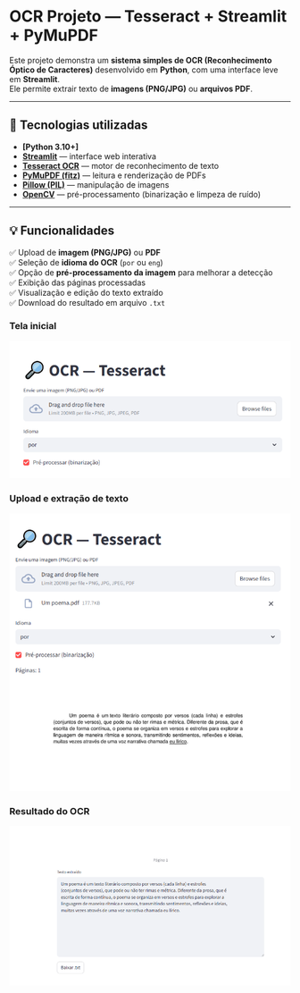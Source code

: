 # OCR Projeto — Tesseract + Streamlit + PyMuPDF

Este projeto demonstra um **sistema simples de OCR (Reconhecimento Óptico de Caracteres)** desenvolvido em **Python**, com uma interface leve em **Streamlit**.  
Ele permite extrair texto de **imagens (PNG/JPG)** ou **arquivos PDF**.

---

## 🚀 Tecnologias utilizadas

- **[Python 3.10+]**
- **[Streamlit](https://streamlit.io/)** — interface web interativa
- **[Tesseract OCR](https://github.com/tesseract-ocr/tesseract)** — motor de reconhecimento de texto
- **[PyMuPDF (fitz)](https://pymupdf.readthedocs.io/)** — leitura e renderização de PDFs 
- **[Pillow (PIL)](https://pillow.readthedocs.io/)** — manipulação de imagens
- **[OpenCV](https://opencv.org/)** — pré-processamento (binarização e limpeza de ruído)

---

## 💡 Funcionalidades

✅ Upload de **imagem (PNG/JPG)** ou **PDF**  
✅ Seleção de **idioma do OCR** (`por` ou `eng`)  
✅ Opção de **pré-processamento da imagem** para melhorar a detecção  
✅ Exibição das páginas processadas  
✅ Visualização e edição do texto extraído  
✅ Download do resultado em arquivo `.txt`


### Tela inicial
![Tela inicial](img/img01.PNG)

### Upload e extração de texto
![Upload de PDF ou imagem](img/img02.PNG)

### Resultado do OCR
![Texto extraído e botão de download](img/result.PNG)
